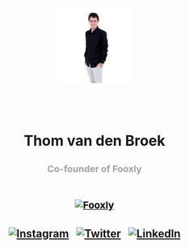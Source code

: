 <h1 align="center">
  <p align="center">
    <img src="https://github.com/thom1606/thom1606/blob/master/me.jpg?raw=true" alt="My picture" height="150" />
  </p>
  <br />
  <p>Thom van den Broek</p>
  <p style="color: #A2A2A2; font-size: 18px;">Co-founder of Fooxly</p>
</h1>
<h1 align="center">
  <a href="https://www.fooxly.com" style="color: #000000; font-size: 19px;">
    <img align="center" alt="Fooxly" height="40px" src="https://fooxly.com/assets/images/company/press/images/Fooxly%20Logo.jpg">
  </a>
</h1>
<h2 align="center">

[<img align="center" alt="Instagram" width="30px" src="https://cdn.jsdelivr.net/npm/simple-icons@v3/icons/instagram.svg">][Instagram]
&nbsp;&nbsp;[<img align="center" alt="Twitter" width="30px" src="https://cdn.jsdelivr.net/npm/simple-icons@v3/icons/twitter.svg">][Twitter]
&nbsp;&nbsp;[<img align="center" alt="LinkedIn" width="30px" src="https://cdn.jsdelivr.net/npm/simple-icons@v3/icons/linkedin.svg">][LinkedIn]

</h2>

[Fooxly]: https://www.fooxly.com
[Instagram]: https://www.instagram.com/thom_1606
[Twitter]: https://twitter.com/thom1606
[LinkedIn]: https://www.linkedin.com/in/thom-vandenbroek
